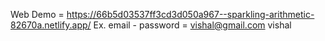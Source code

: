 Web Demo = https://66b5d03537ff3cd3d050a967--sparkling-arithmetic-82670a.netlify.app/
Ex. email - password = 
vishal@gmail.com
vishal
